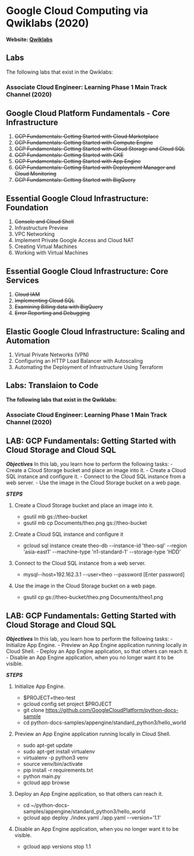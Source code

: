 Google Cloud Computing via Qwiklabs (2020)
================================================

**Website: [Qwiklabs](https://theguestlistapp.co.za/)**

Labs
------------------------------
The following labs that exist in the Qwiklabs:

### Associate Cloud Engineer: Learning Phase 1 Main Track Channel (2020) ### 

Google Cloud Platform Fundamentals - Core Infrastructure
------------------------------

  1. ~~GCP Fundamentals: Getting Started with Cloud Marketplace~~
  2. ~~GCP Fundamentals: Getting Started with Compute Engine~~
  3. ~~GCP Fundamentals: Getting Started with Cloud Storage and Cloud SQL~~
  4. ~~GCP Fundamentals: Getting Started with GKE~~
  5. ~~GCP Fundamentals: Getting Started with App Engine~~
  6. ~~GCP Fundamentals: Getting Started with Deployment Manager and Cloud Monitoring~~
  7. ~~GCP Fundamentals: Getting Started with BigQuery~~

Essential Google Cloud Infrastructure: Foundation
------------------------------

  1. ~~Console and Cloud Shell~~
  2. Infrastructure Preview
  3. VPC Networking
  4. Implement Private Google Access and Cloud NAT
  5. Creating Virtual Machines
  6. Working with Virtual Machines

Essential Google Cloud Infrastructure: Core Services
------------------------------

  1. ~~Cloud IAM~~
  2. ~~Implementing Cloud SQL~~
  3. ~~Examining Billing data with BigQuery~~
  4. ~~Error Reporting and Debugging~~

Elastic Google Cloud Infrastructure: Scaling and Automation
------------------------------

  1. Virtual Private Networks (VPN)
  2. Configuring an HTTP Load Balancer with Autoscaling
  3. Automating the Deployment of Infrastructure Using Terraform


Labs: Translaion to Code
------------------------------
**The following labs that exist in the Qwiklabs:**

### Associate Cloud Engineer: Learning Phase 1 Main Track Channel (2020) ### 

LAB: GCP Fundamentals: Getting Started with Cloud Storage and Cloud SQL
------------------------------
***Objectives***
In this lab, you learn how to perform the following tasks:
	- Create a Cloud Storage bucket and place an image into it.
	- Create a Cloud SQL instance and configure it.
	- Connect to the Cloud SQL instance from a web server.
	- Use the image in the Cloud Storage bucket on a web page.

***STEPS***

1. Create a Cloud Storage bucket and place an image into it.
	-  gsutil mb gs://theo-bucket
	- gsutil mb cp Documents/theo.png gs://theo-bucket

2. Create a Cloud SQL instance and configure it
	- gcloud sql instance create theo-db --instance-id 'theo-sql' --region 'asia-east1' --machine-type 'n1-standard-1'  --storage-type 'HDD'

3. Connect to the Cloud SQL instance from a web server.
	- mysql--host=192.162.3.1 --user=theo --password [Enter password]

4. Use the image in the Cloud Storage bucket on a web page.
	- gsutil cp gs://theo-bucket/theo.png Documents/theo1.png

LAB: GCP Fundamentals: Getting Started with Cloud Storage and Cloud SQL
------------------------------

***Objectives***
In this lab, you learn how to perform the following tasks:
	- Initialize App Engine.
	- Preview an App Engine application running locally in Cloud Shell.
	- Deploy an App Engine application, so that others can reach it.
	- Disable an App Engine application, when you no longer want it to be visible.

***STEPS***

1. Initialize App Engine.
	- $PROJECT=theo-test
	- gcloud config set project $PROJECT
	- git clone https://github.com/GoogleCloudPlatform/python-docs-sample
	- cd python-docs-samples/appengine/standard_python3/hello_world

2. Preview an App Engine application running locally in Cloud Shell.
	- sudo apt-get update
	- sudo apt-get install virtualenv
	- virtualenv -p python3 venv
	- source venv/bin/activate
	- pip install  -r requirements.txt
	- python main.py
	- gcloud app browse

3. Deploy an App Engine application, so that others can reach it.
	- cd ~/python-docs-samples/appengine/standard_python3/hello_world
	- gcloud app deploy ./index.yaml ./app.yaml --version='1.1'

4. Disable an App Engine application, when you no longer want it to be visible.
	- gcloud app versions stop 1.1